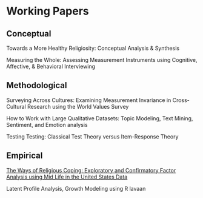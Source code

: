 # Working Papers

## Conceptual

Towards a More Healthy Religiosity: Conceptual Analysis & Synthesis

Measuring the Whole: Assessing Measurement Instruments using Cognitive, Affective, & Behavioral Interviewing


## Methodological

Surveying Across Cultures: Examining Measurement Invariance in Cross-Cultural Research using the World Values Survey

How to Work with Large Qualitative Datasets: Topic Modeling, Text Mining, Sentiment, and Emotion analysis

Testing Testing: Classical Test Theory versus Item-Response Theory


## Empirical

[The Ways of Religious Coping: Exploratory and Confirmatory Factor Analysis using Mid Life in the United States Data]( https://joe-chelladurai.github.io/factor-analysis)

Latent Profile Analysis, Growth Modeling using R lavaan
